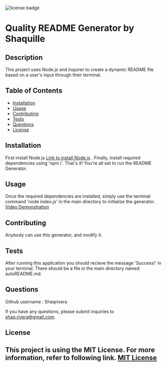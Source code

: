 ![license badge](https://img.shields.io/badge/license-MIT-blue)
  # Quality README Generator by Shaquille
  ## Description
  This project uses Node.js and inquirer to create a dynamic README file based on a user's input through their terminal.
  ## Table of Contents
  - [Installation](#installation)
  - [Usage](#usage)
  - [Contributing](#contributing)
  - [Tests](#tests)
  - [Questions](#questions)
  - [License](#license)
  ## Installation
  First install Node.js <a href="https://nodejs.org/en/download/" target="_blank">Link to install Node.js</a>
 . Finally, install required dependencies using 'npm i'. That's it! You're all set to run the README Generator.
  ## Usage
  Once the required dependencies are installed, simply use the terminal command 'node index.js' in the main directory to initialize the generator.
  <a href="https://drive.google.com/file/d/1M2rVjMBbsWpmj5ug1NZQjRf5ODFtbopT/view?usp=sharing" target="_blank">Video Demonstration</a>
  ## Contributing
  Anybody can use this generator, and modify it.
  ## Tests
  After running this application you should recieve the message 'Success!' in your terminal. There should be a file in the main directory named autoREADME.md.
  
  ## Questions
  Github username : Shaqrivera
  
  If you have any questions, please submit inquiries to shaq.rivera@gmail.com.
  
  ## License
  This project is using the MIT License. For more information, refer to following link.
    [MIT License](https://spdx.org/licenses/MIT.htm)
  ---